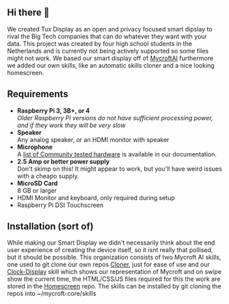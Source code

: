 ## Hi there 👋

We created Tux Display as an open and privacy focused smart dipslay to rival the Big Tech companies that can do whatever they want with your data. 
This project was created by four high school students in the Netherlands and is currently not being actively supported so some files might not work.
We based our smart display off of [MycroftAI](https://mycroft.ai/) furthermore we added our own skills, like an automatic skills cloner and a nice looking homescreen.

## Requirements

* **Raspberry Pi 3, 3B+, or 4**
  <br>_Older Raspberry Pi versions do not have sufficient processing power,
  and if they work they will be very slow_
* **Speaker**
  <br>Any analog speaker, or an HDMI monitor with speaker
* **Microphone**
  <br>A [list of Community tested hardware](https://mycroft-ai.gitbook.io/docs/using-mycroft-ai/get-mycroft/picroft#tested-hardware) is available in our documentation.
* **2.5 Amp or better power supply**
  <br>Don't skimp on this!  It might appear to work, but you'll have weird
  issues with a cheapo supply.
* **MicroSD Card**
  <br>8 GB or larger
* HDMI Monitor and keyboard, only required during setup
* Raspberry Pi DSI Touchscreen


## Installation (sort of)

While making our Smart Display we didn't necessarily think about the end user experience of creating the device itself, so it isnt really that pollised, but it should be possible.
This organization consists of two Mycroft AI skills, one used to git clone our own repos [Cloner](https://github.com/Tux-Display/Cloner), just for ease of use and our [Clock-Display](https://github.com/Tux-Display/Clock-Display) skill which shows our representation of Mycroft and on swipe show the current time, the HTML/CSS/JS files required for this the work are stored in the [Homescreen](https://github.com/Tux-Display/Homescreen) repo. 
The skills can be installed by git cloning the repos into ~/mycroft-core/skills

<!--

**Here are some ideas to get you started:**

🙋‍♀️ A short introduction - what is your organization all about?
🌈 Contribution guidelines - how can the community get involved?
👩‍💻 Useful resources - where can the community find your docs? Is there anything else the community should know?
🍿 Fun facts - what does your team eat for breakfast?
🧙 Remember, you can do mighty things with the power of [Markdown](https://docs.github.com/github/writing-on-github/getting-started-with-writing-and-formatting-on-github/basic-writing-and-formatting-syntax)
-->
